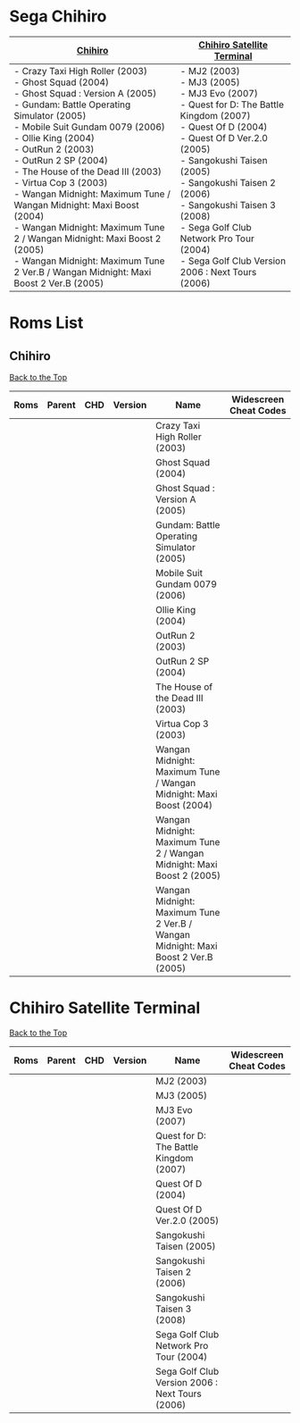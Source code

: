 	
	
# Sega Chihiro

| [Chihiro](#Chihiro)  | [Chihiro Satellite Terminal](#Chihiro-satellite-terminal) |
| -------------------- | --------------------------------------------------------- |
| - Crazy Taxi High Roller (2003)   <br /> - Ghost Squad (2004)  <br /> - Ghost Squad : Version A (2005)  <br /> - Gundam: Battle Operating Simulator (2005)  <br /> - Mobile Suit Gundam 0079 (2006)  <br /> - Ollie King (2004)  <br /> - OutRun 2 (2003)  <br /> - OutRun 2 SP (2004)  <br /> - The House of the Dead III (2003)  <br /> - Virtua Cop 3 (2003)  <br /> - Wangan Midnight: Maximum Tune / Wangan Midnight: Maxi Boost (2004)  <br /> - Wangan Midnight: Maximum Tune 2 / Wangan Midnight: Maxi Boost 2 (2005)  <br /> - Wangan Midnight: Maximum Tune 2 Ver.B / Wangan Midnight: Maxi Boost 2 Ver.B (2005) |  - MJ2 (2003)  <br /> - MJ3 (2005)  <br /> - MJ3 Evo (2007)  <br /> - Quest for D: The Battle Kingdom (2007)  <br /> - Quest Of D (2004)  <br /> - Quest Of D Ver.2.0 (2005)  <br /> - Sangokushi Taisen (2005)  <br /> - Sangokushi Taisen 2 (2006)  <br /> - Sangokushi Taisen 3 (2008)  <br /> - Sega Golf Club Network Pro Tour (2004)  <br /> - Sega Golf Club Version 2006 : Next Tours (2006) |



# Roms List


## Chihiro 
[Back to the Top](#sega-chihiro)

| Roms      | Parent   | CHD        | Version                 | Name                                                                |  Widescreen Cheat Codes |
| --------- | -------- | ---------- | ----------------------- | ------------------------------------------------------------------- | ----------------------- |
|           |          |            |                         | Crazy Taxi High Roller (2003)
|           |          |            |                         | Ghost Squad (2004)
|           |          |            |                         | Ghost Squad : Version A (2005)
|           |          |            |                         | Gundam: Battle Operating Simulator (2005)
|           |          |            |                         | Mobile Suit Gundam 0079 (2006)
|           |          |            |                         | Ollie King (2004)
|           |          |            |                         | OutRun 2 (2003)
|           |          |            |                         | OutRun 2 SP (2004)
|           |          |            |                         | The House of the Dead III (2003)
|           |          |            |                         | Virtua Cop 3 (2003)
|           |          |            |                         | Wangan Midnight: Maximum Tune / Wangan Midnight: Maxi Boost (2004)
|           |          |            |                         | Wangan Midnight: Maximum Tune 2 / Wangan Midnight: Maxi Boost 2 (2005)
|           |          |            |                         | Wangan Midnight: Maximum Tune 2 Ver.B / Wangan Midnight: Maxi Boost 2 Ver.B (2005)








# Chihiro Satellite Terminal
[Back to the Top](#sega-chihiro)

| Roms      | Parent   | CHD        | Version                 | Name                                                                |  Widescreen Cheat Codes |
| --------- | -------- | ---------- | ----------------------- | ------------------------------------------------------------------- | ----------------------- |
|           |          |            |                         | MJ2 (2003)
|           |          |            |                         | MJ3 (2005)
|           |          |            |                         | MJ3 Evo (2007)
|           |          |            |                         | Quest for D: The Battle Kingdom (2007)
|           |          |            |                         | Quest Of D (2004)
|           |          |            |                         | Quest Of D Ver.2.0 (2005)
|           |          |            |                         | Sangokushi Taisen (2005)
|           |          |            |                         | Sangokushi Taisen 2 (2006)
|           |          |            |                         | Sangokushi Taisen 3 (2008)
|           |          |            |                         | Sega Golf Club Network Pro Tour (2004)
|           |          |            |                         | Sega Golf Club Version 2006 : Next Tours (2006)
                                                             

